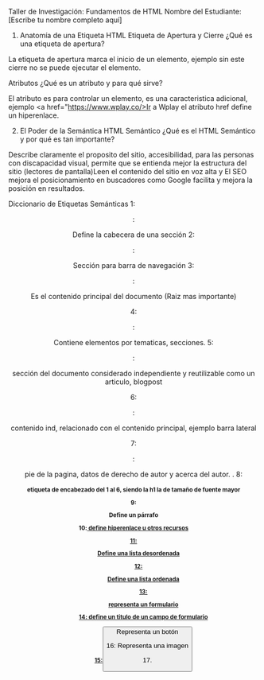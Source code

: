 Taller de Investigación: Fundamentos de HTML
Nombre del Estudiante: [Escribe tu nombre completo aquí]

1. Anatomía de una Etiqueta HTML
Etiqueta de Apertura y Cierre
¿Qué es una etiqueta de apertura?

La etiqueta de apertura marca el inicio de un elemento, ejemplo <title>Hola mundo, sin esta apertura no es posible que el elemento se ejecute
¿Qué es una etiqueta de cierre?

La etiqueta de cierre es que marca el fin de un elemento, <title>Hola mundo</title> sin este cierre no se puede ejecutar el elemento.

Atributos
¿Qué es un atributo y para qué sirve? 

El atributo es para controlar un elemento, es una caracteristica adicional, ejemplo <a href="https://www.wplay.co/>Ir a Wplay</a> el atributo href define un hiperenlace.

2. El Poder de la Semántica
HTML Semántico
¿Qué es el HTML Semántico y por qué es tan importante?

Describe claramente el proposito del sitio, accesibilidad, para las personas con discapacidad visual, permite que se entienda mejor la estructura del sitio (lectores de pantalla)Leen el contenido del sitio en voz alta y El SEO mejora el posicionamiento en buscadores como Google facilita y mejora la posición en resultados.

Diccionario de Etiquetas Semánticas
1: <header>: 

Define la cabecera de una sección
2: <nav>:

Sección para barra de navegación
3: <main>:

Es el contenido principal del documento (Raiz mas importante)

4: <section>:

Contiene elementos por tematicas, secciones.
5: <article>:

sección del documento considerado independiente y reutilizable como un articulo, blogpost

6: <aside>:

contenido ind, relacionado con el contenido principal, ejemplo barra lateral 

7: <footer>:

pie de la pagina, datos de derecho de autor y acerca del autor.
.
8:<h1>
etiqueta de encabezado del 1 al 6, siendo la h1 la de tamaño de fuente mayor 

9:<p> 
Define un párrafo

10:<a href=''> 
define hiperenlace u otros recursos 

11:<ul> 
Define una lista desordenada

12:<ol> 
Define una lista ordenada

13:<form> 
representa un formulario

14:<label> 
define un titulo de un campo de formulario

15:<button>
Representa un botón

16:<img/>
Representa una imagen

17.<title> 
titulo del documento

18:<body>
Contenido del documento

19:<Style>
Define los estilos del documento (style.css)

20:<video> 
Representa un video

